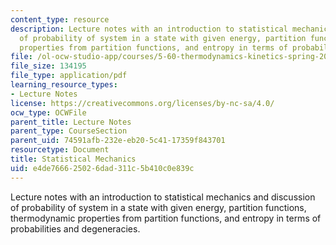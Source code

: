 ```yaml
---
content_type: resource
description: Lecture notes with an introduction to statistical mechanics and discussion
  of probability of system in a state with given energy, partition functions, thermodynamic
  properties from partition functions, and entropy in terms of probabilities and degeneracies.
file: /ol-ocw-studio-app/courses/5-60-thermodynamics-kinetics-spring-2008/e4de766625026dad311c5b410c0e839c_5_60_lecture24.pdf
file_size: 134195
file_type: application/pdf
learning_resource_types:
- Lecture Notes
license: https://creativecommons.org/licenses/by-nc-sa/4.0/
ocw_type: OCWFile
parent_title: Lecture Notes
parent_type: CourseSection
parent_uid: 74591afb-232e-eb20-5c41-17359f843701
resourcetype: Document
title: Statistical Mechanics
uid: e4de7666-2502-6dad-311c-5b410c0e839c
---
```

Lecture notes with an introduction to statistical mechanics and discussion of probability of system in a state with given energy, partition functions, thermodynamic properties from partition functions, and entropy in terms of probabilities and degeneracies.